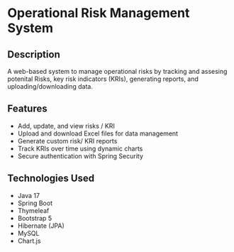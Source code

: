 # Operational Risk Management System

## Description
A web-based system to manage operational risks by tracking and assesing potenital Risks, key risk indicators (KRIs), generating reports, and uploading/downloading data.

## Features
- Add, update, and view risks / KRI
- Upload and download Excel files for data management
- Generate custom risk/ KRI reports
- Track KRIs over time using dynamic charts
- Secure authentication with Spring Security

## Technologies Used
- Java 17
- Spring Boot
- Thymeleaf
- Bootstrap 5
- Hibernate (JPA)
- MySQL
- Chart.js
